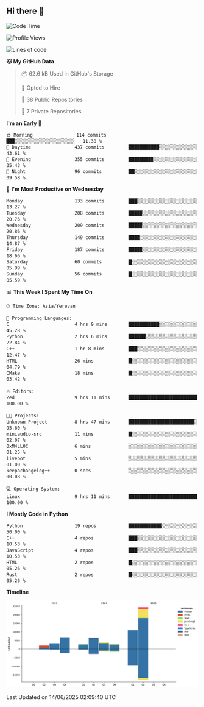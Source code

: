 ## Hi there 👋

<!--START_SECTION:waka-->
![Code Time](http://img.shields.io/badge/Code%20Time-1%2C322%20hrs%2053%20mins-blue)

![Profile Views](http://img.shields.io/badge/Profile%20Views-20-blue)

![Lines of code](https://img.shields.io/badge/From%20Hello%20World%20I%27ve%20Written-63.2%20thousand%20lines%20of%20code-blue)

**🐱 My GitHub Data** 

> 📦 62.6 kB Used in GitHub's Storage 
 > 
> 💼 Opted to Hire
 > 
> 📜 38 Public Repositories 
 > 
> 🔑 7 Private Repositories 
 > 
**I'm an Early 🐤** 

```text
🌞 Morning                114 commits         ███░░░░░░░░░░░░░░░░░░░░░░   11.38 % 
🌆 Daytime                437 commits         ███████████░░░░░░░░░░░░░░   43.61 % 
🌃 Evening                355 commits         █████████░░░░░░░░░░░░░░░░   35.43 % 
🌙 Night                  96 commits          ██░░░░░░░░░░░░░░░░░░░░░░░   09.58 % 
```
📅 **I'm Most Productive on Wednesday** 

```text
Monday                   133 commits         ███░░░░░░░░░░░░░░░░░░░░░░   13.27 % 
Tuesday                  208 commits         █████░░░░░░░░░░░░░░░░░░░░   20.76 % 
Wednesday                209 commits         █████░░░░░░░░░░░░░░░░░░░░   20.86 % 
Thursday                 149 commits         ████░░░░░░░░░░░░░░░░░░░░░   14.87 % 
Friday                   187 commits         █████░░░░░░░░░░░░░░░░░░░░   18.66 % 
Saturday                 60 commits          █░░░░░░░░░░░░░░░░░░░░░░░░   05.99 % 
Sunday                   56 commits          █░░░░░░░░░░░░░░░░░░░░░░░░   05.59 % 
```


📊 **This Week I Spent My Time On** 

```text
🕑︎ Time Zone: Asia/Yerevan

💬 Programming Languages: 
C                        4 hrs 9 mins        ███████████░░░░░░░░░░░░░░   45.28 % 
Python                   2 hrs 6 mins        ██████░░░░░░░░░░░░░░░░░░░   22.84 % 
C++                      1 hr 8 mins         ███░░░░░░░░░░░░░░░░░░░░░░   12.47 % 
HTML                     26 mins             █░░░░░░░░░░░░░░░░░░░░░░░░   04.79 % 
CMake                    18 mins             █░░░░░░░░░░░░░░░░░░░░░░░░   03.42 % 

🔥 Editors: 
Zed                      9 hrs 11 mins       █████████████████████████   100.00 % 

🐱‍💻 Projects: 
Unknown Project          8 hrs 47 mins       ████████████████████████░   95.60 % 
miniaudio-src            11 mins             █░░░░░░░░░░░░░░░░░░░░░░░░   02.07 % 
0xM4LL0C                 6 mins              ░░░░░░░░░░░░░░░░░░░░░░░░░   01.25 % 
livebot                  5 mins              ░░░░░░░░░░░░░░░░░░░░░░░░░   01.00 % 
keepachangelog++         0 secs              ░░░░░░░░░░░░░░░░░░░░░░░░░   00.08 % 

💻 Operating System: 
Linux                    9 hrs 11 mins       █████████████████████████   100.00 % 
```

**I Mostly Code in Python** 

```text
Python                   19 repos            ████████████░░░░░░░░░░░░░   50.00 % 
C++                      4 repos             ███░░░░░░░░░░░░░░░░░░░░░░   10.53 % 
JavaScript               4 repos             ███░░░░░░░░░░░░░░░░░░░░░░   10.53 % 
HTML                     2 repos             █░░░░░░░░░░░░░░░░░░░░░░░░   05.26 % 
Rust                     2 repos             █░░░░░░░░░░░░░░░░░░░░░░░░   05.26 % 
```



**Timeline**

![Lines of Code chart](https://raw.githubusercontent.com/0xM4LL0C/0xM4LL0C/main/assets/bar_graph.png)


 Last Updated on 14/06/2025 02:09:40 UTC
<!--END_SECTION:waka-->
